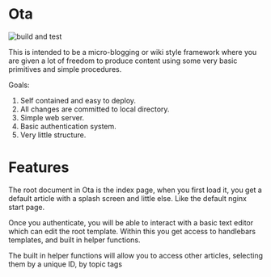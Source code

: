 # Ota

![build and test](https://github.com/j16r/ota/actions/workflows/rust.yml/badge.svg)

This is intended to be a micro-blogging or wiki style framework where you
are given a lot of freedom to produce content using some very basic
primitives and simple procedures.

Goals:

 1. Self contained and easy to deploy.
 2. All changes are committed to local directory.
 3. Simple web server.
 4. Basic authentication system.
 5. Very little structure.

# Features

The root document in Ota is the index page, when you first load it, you get a
default article with a splash screen and little else. Like the default nginx
start page.

Once you authenticate, you will be able to interact with a basic text editor
which can edit the root template. Within this you get access to handlebars
templates, and built in helper functions.

The built in helper functions will allow you to access other articles,
selecting them by a unique ID, by topic tags
